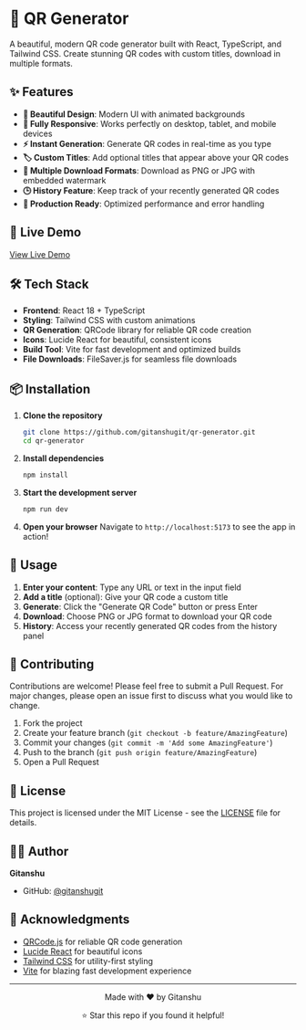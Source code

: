   # 🎯 QR Generator

A beautiful, modern QR code generator built with React, TypeScript, and Tailwind CSS. Create stunning QR codes with custom titles, download in multiple formats.


## ✨ Features

- **🎨 Beautiful Design**: Modern UI with animated backgrounds
- **📱 Fully Responsive**: Works perfectly on desktop, tablet, and mobile devices
- **⚡ Instant Generation**: Generate QR codes in real-time as you type
- **🏷️ Custom Titles**: Add optional titles that appear above your QR codes
- **💾 Multiple Download Formats**: Download as PNG or JPG with embedded watermark
- **🕒 History Feature**: Keep track of your recently generated QR codes
- **🎯 Production Ready**: Optimized performance and error handling

## 🚀 Live Demo

[View Live Demo](https://qr-generator-git.netlify.app/)

## 🛠️ Tech Stack

- **Frontend**: React 18 + TypeScript
- **Styling**: Tailwind CSS with custom animations
- **QR Generation**: QRCode library for reliable QR code creation
- **Icons**: Lucide React for beautiful, consistent icons
- **Build Tool**: Vite for fast development and optimized builds
- **File Downloads**: FileSaver.js for seamless file downloads

## 📦 Installation

1. **Clone the repository**
   ```bash
   git clone https://github.com/gitanshugit/qr-generator.git
   cd qr-generator
   ```

2. **Install dependencies**
   ```bash
   npm install
   ```

3. **Start the development server**
   ```bash
   npm run dev
   ```

4. **Open your browser**
   Navigate to `http://localhost:5173` to see the app in action!

## 🎯 Usage

1. **Enter your content**: Type any URL or text in the input field
2. **Add a title** (optional): Give your QR code a custom title
3. **Generate**: Click the "Generate QR Code" button or press Enter
4. **Download**: Choose PNG or JPG format to download your QR code
5. **History**: Access your recently generated QR codes from the history panel


## 🤝 Contributing

Contributions are welcome! Please feel free to submit a Pull Request. For major changes, please open an issue first to discuss what you would like to change.

1. Fork the project
2. Create your feature branch (`git checkout -b feature/AmazingFeature`)
3. Commit your changes (`git commit -m 'Add some AmazingFeature'`)
4. Push to the branch (`git push origin feature/AmazingFeature`)
5. Open a Pull Request

## 📝 License

This project is licensed under the MIT License - see the [LICENSE](LICENSE) file for details.

## 👨‍💻 Author

**Gitanshu**
- GitHub: [@gitanshugit](https://github.com/gitanshugit)

## 🙏 Acknowledgments

- [QRCode.js](https://github.com/soldair/node-qrcode) for reliable QR code generation
- [Lucide React](https://lucide.dev/) for beautiful icons
- [Tailwind CSS](https://tailwindcss.com/) for utility-first styling
- [Vite](https://vitejs.dev/) for blazing fast development experience

---

<div align="center">
  <p>Made with ❤️ by Gitanshu</p>
  <p>⭐ Star this repo if you found it helpful!</p>
</div>
